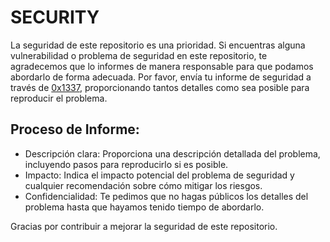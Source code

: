 # SECURITY

La seguridad de este repositorio es una prioridad. Si encuentras alguna vulnerabilidad o problema de seguridad en este repositorio, te agradecemos que lo informes de manera responsable para que podamos abordarlo de forma adecuada.
Por favor, envía tu informe de seguridad a través de [0x1337](https://t.me/Juliocj7), proporcionando tantos detalles como sea posible para reproducir el problema.

## Proceso de Informe:

  - Descripción clara: Proporciona una descripción detallada del problema, incluyendo pasos para reproducirlo si es posible.
  - Impacto: Indica el impacto potencial del problema de seguridad y cualquier recomendación sobre cómo mitigar los riesgos.
  - Confidencialidad: Te pedimos que no hagas públicos los detalles del problema hasta que hayamos tenido tiempo de abordarlo.

Gracias por contribuir a mejorar la seguridad de este repositorio.
